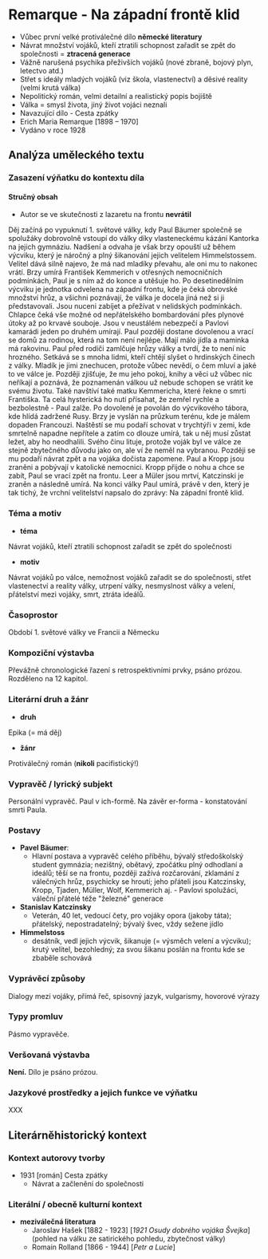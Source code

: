 # Remarque - Na západní frontě klid

- Vůbec první velké protiválečné dílo **německé literatury**
- Návrat množství vojáků, kteří ztratili schopnost zařadit se zpět do společnosti = **ztracená generace**
- Vážně narušená psychika přeživších vojáků (nové zbraně, bojový plyn, letectvo atd.)
- Střet s ideály mladých vojáků (viz škola, vlastenectví) a děsivé reality (velmi krutá válka)
- Nepolitický román, velmi detailní a realistický popis bojiště
- Válka = smysl života, jiný život vojáci neznali
- Navazující dílo - Cesta zpátky
- Erich Maria Remarque [1898 – 1970]
- Vydáno v roce 1928

## Analýza uměleckého textu

### Zasazení výňatku do kontextu díla

#### Stručný obsah

- Autor se ve skutečnosti z lazaretu na frontu **nevrátil**

Děj začíná po vypuknutí 1. světové války, kdy Paul Bäumer společně se spolužáky dobrovolně vstoupí do války díky vlasteneckému kázání Kantorka na jejich gymnáziu. Nadšení a odvaha je však brzy opouští už během výcviku, který je náročný a plný šikanování jejich velitelem Himmelstossem. Velitel dává silně najevo, že má nad mladíky převahu, ale oni mu to nakonec vrátí. Brzy umírá František Kemmerich v otřesných nemocničních podmínkách, Paul je s ním až do konce a utěšuje ho. Po desetinedělním výcviku je jednotka odvelena na západní frontu, kde je čeká obrovské množství hrůz, a všichni poznávají, že válka je docela jiná než si ji představovali. Jsou nuceni zabíjet a přežívat v nelidských podmínkách. Chlapce čeká vše možné od nepřátelského bombardování přes plynové útoky až po krvavé souboje. Jsou v neustálém nebezpečí a Pavlovi kamarádi jeden po druhém umírají. Paul později dostane dovolenou a vrací se domů za rodinou, která na tom není nejlépe. Mají málo jídla a maminka má rakovinu. Paul před rodiči zamlčuje hrůzy války a tvrdí, že to není nic hrozného. Setkává se s mnoha lidmi, kteří chtějí slyšet o hrdinských činech z války. Mladík je jimi znechucen, protože vůbec nevědí, o čem mluví a jaké to ve válce je. Později zjišťuje, že mu jeho pokoj, knihy a věci už vůbec nic neříkají a poznává, že poznamenán válkou už nebude schopen se vrátit ke svému životu. Také navštíví také matku Kemmericha, které řekne o smrti Františka. Ta celá hysterická ho nutí přísahat, že zemřel rychle a bezbolestně - Paul zalže. Po dovolené je povolán do výcvikového tábora, kde hlídá zadržené Rusy. Brzy je vyslán na průzkum terénu, kde je málem dopaden Francouzi. Naštěstí se mu podaří schovat v trychtýři v zemi, kde smrtelně napadne nepřítele a zatím co dlouze umírá, tak u něj musí zůstat ležet, aby ho neodhalili. Svého činu lituje, protože voják byl ve válce ze stejně zbytečného důvodu jako on, ale ví že neměl na vybranou. Později se mu podaří návrat zpět a na vojáka dočista zapomene. Paul a Kropp jsou zraněni a pobývají v katolické nemocnici. Kropp přijde o nohu a chce se zabít, Paul se vrací zpět na frontu. Leer a Müler jsou mrtví, Katczinski je zraněn a následně umírá. Na konci války Paul umírá, právě v den, který je tak tichý, že vrchní velitelství napsalo do zprávy: Na západní frontě klid.

### Téma a motiv

- **téma**

Návrat vojáků, kteří ztratili schopnost zařadit se zpět do společnosti

- **motiv**

Návrat vojáků po válce, nemožnost vojáků zařadit se do společnosti, střet vlastenectví a reality války, utrpení války, nesmyslnost války a velení, přátelství mezi vojáky, smrt, ztráta ideálů.

### Časoprostor

Období 1. světové války ve Francii a Německu

### Kompoziční výstavba

Převážně chronologické řazení s retrospektivními prvky, psáno prózou. Rozděleno na 12 kapitol.

### Literární druh a žánr

- **druh**

Epika (= má děj)

- **žánr**

Protiválečný román (**nikoli** pacifistický!)

### Vypravěč / lyrický subjekt

Personální vypravěč. Paul v ich-formě. Na závěr er-forma - konstatování smrti Paula.

### Postavy

- **Pavel Bäumer**:
    - Hlavní postava a vypravěč celého příběhu, bývalý středoškolský student gymnázia; nezištný, obětavý, zpočátku plný odhodlaní a ideálů; těší se na frontu, později zažívá rozčarování, zklamání z válečných hrůz, psychicky se hroutí; jeho přáteli jsou Katczinsky, Kropp, Tjaden, Müller, Wolf, Kemmerich aj. - Pavlovi spolužáci, váleční přátelé téže "železné" generace
- **Stanislav Katczinsky**
    - Veterán, 40 let, vedoucí čety, pro vojáky opora (jakoby táta); přátelský, nepostradatelný; bývalý švec, vždy sežene jídlo
- **Himmelstoss**
    - desátník, vedl jejich výcvik, šikanuje (= výsměch velení a výcviku); krutý velitel, bezohledný; za svou šikanu poslán na frontu kde se zbaběle schovává

### Vyprávěcí způsoby
Dialogy mezi vojáky, přímá řeč, spisovný jazyk, vulgarismy, hovorové výrazy

### Typy promluv
Pásmo vypravěče.

### Veršovaná výstavba
**Není.** Dílo je psáno prózou.

### Jazykové prostředky a jejich funkce ve výňatku

XXX

## Literárněhistorický kontext
### Kontext autorovy tvorby

- 1931 [román] Cesta zpátky
    - Návrat a začlenění do společnosti

### Literální / obecně kulturní kontext

- **meziválečná literatura**
    - Jaroslav Hašek [1882 - 1923] [*1921 Osudy dobrého vojáka Švejka*] (pohled na válku ze satirického pohledu, zbytečnost války)
    - Romain Rolland [1866 - 1944] [*Petr a Lucie*] 